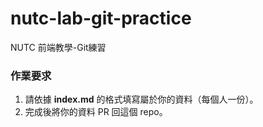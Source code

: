 # nutc-lab-git-practice
NUTC 前端教學-Git練習

### 作業要求
1. 請依據 **index.md** 的格式填寫屬於你的資料（每個人一份）。
2. 完成後將你的資料 PR 回這個 repo。